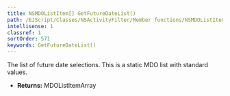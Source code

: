 ```yaml
---
title: NSMDOListItem[] GetFutureDateList()
path: /EJScript/Classes/NSActivityFilter/Member functions/NSMDOListItem[] GetFutureDateList()
intellisense: 1
classref: 1
sortOrder: 571
keywords: GetFutureDateList()
---
```



The list of future date selections. This is a static MDO list with standard values.



* **Returns:** MDOListItemArray



